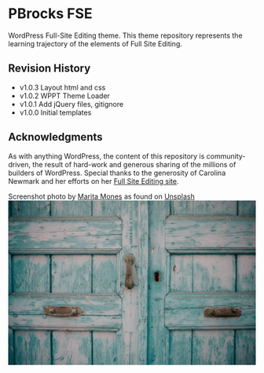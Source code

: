 # PBrocks FSE

WordPress Full-Site Editing theme. This theme repository represents the learning trajectory of the elements of Full Site Editing.

## Revision History

-   v1.0.3 Layout html and css
-   v1.0.2 WPPT Theme Loader
-   v1.0.1 Add jQuery files, gitignore
-   v1.0.0 Initial templates

## Acknowledgments

As with anything WordPress, the content of this repository is community-driven, the result of hard-work and generous sharing of the millions of builders of WordPress. Special thanks to the generosity of Carolina Newmark and her efforts on her [Full Site Editing site](https://fullsiteediting.com/).

Screenshot photo by <a href="https://unsplash.com/@msmones?utm_source=unsplash&utm_medium=referral&utm_content=creditCopyText">Marita Mones</a> as found on <a href="https://unsplash.com/?utm_source=unsplash&utm_medium=referral&utm_content=creditCopyText">Unsplash</a>
![marita-mones-unsplash](./assets/images/marita-mones-Rpy0I2tlY-c-unsplash.jpeg)
